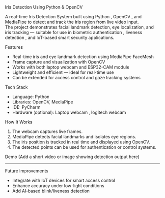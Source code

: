  Iris Detection Using Python & OpenCV

A real-time  Iris Detection System  built using  Python ,  OpenCV , and  MediaPipe  to detect and track the iris region from live video input.  
The project demonstrates facial landmark detection, eye localization, and iris tracking — suitable for use in  biometric authentication ,  liveness detection , and  IoT-based smart security  applications.

 Features
- Real-time iris and eye landmark detection using  MediaPipe FaceMesh 
- Frame capture and visualization with  OpenCV 
- Works with both  laptop webcam  and  ESP32-CAM module 
- Lightweight and efficient — ideal for real-time use
- Can be extended for  access control  and  gaze tracking  systems



 Tech Stack
- Language: Python  
- Libraries:  OpenCV, MediaPipe  
- IDE:  PyCharm  
- Hardware (optional): Laptop webcam , logitech webcam 


 How It Works
1. The webcam captures live frames.  
2. MediaPipe detects facial landmarks and isolates eye regions.  
3. The iris position is tracked in real time and displayed using OpenCV.  
4. The detected points can be used for authentication or control systems.


 Demo
(Add a short video or image showing detection output here)

---

 Future Improvements
- Integrate with  IoT devices  for smart access control  
- Enhance accuracy under low-light conditions  
- Add  AI-based blink/liveness detection 

